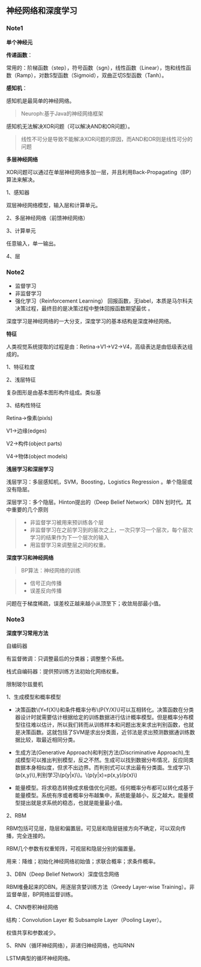 ## 神经网络和深度学习 ##

### Note1 ###

**单个神经元**

**传递函数**：

常用的：阶梯函数（step），符号函数（sgn），线性函数（Linear），饱和线性函数（Ramp），对数S型函数（Sigmoid），双曲正切S型函数（Tanh）。

**感知机**：

感知机是最简单的神经网络。

>Neuroph:基于Java的神经网络框架

感知机无法解决XOR问题（可以解决AND和OR问题）。

>线性不可分是导致不能解决XOR问题的原因，而AND和OR则是线性可分的问题

**多层神经网络**

XOR问题可以通过在单层神经网络多加一层，并且利用Back-Propagating（BP）算法来解决。

1、感知器

双层神经网络模型，输入层和计算单元。

2、多层神经网络（前馈神经网络）

3、计算单元 

任意输入，单一输出。

4、层

### Note2 ###

  - 监督学习
  - 非监督学习
  - 强化学习（Reinforcement Learning）
  回报函数，无label，本质是马尔科夫决策过程，最终目的是决策过程中整体回报函数期望最优	。

深度学习是神经网络的一大分支，深度学习的基本结构是深度神经网络。

**特征**

人类视觉系统提取的过程是由：Retina->V1->V2->V4，高级表达是由低级表达组成的。

1、特征粒度

2、浅层特征

复杂图形是由基本图形构件组成。类似基

3、结构性特征

Retina->像素(pixls)

V1->边缘(edges)

V2->构件(object parts)

V4->物体(object models)

**浅层学习和深层学习**

浅层学习：多层感知机，SVM，Boosting，Logistics Regression
。单个隐层或没有隐层。


深层学习：多个隐层。Hinton提出的（Deep Belief Network）DBN
划时代。其中重要的几个原则

>  - 非监督学习被用来预训练各个层
>  - 非监督学习在之前学习到的层次之上，一次只学习一个层次，每个层次学习的结果作为下一个层次的输入
>  - 用监督学习来调整层之间的权重。

**深度学习和神经网络**

>BP算法：神经网络的训练

>    - 信号正向传播
>    - 误差反向传播

问题在于梯度稀疏，误差校正越来越小从顶至下；收敛局部最小值。

 
### Note3 ###

**深度学习常用方法**

自编码器

有监督微调：只调整最后的分类器；调整整个系统。

栈式自编码器：提供预训练方法初始化网络权重。

限制玻尔兹曼机

1、生成模型和概率模型

   - 决策函数\\(Y=f(X)\\)和条件概率分布\\(P(Y/X)\\)可以互相转化。决策函数在分类器设计时就需要估计根据给定的训练数据进行估计概率模型。但是概率分布模型往往难以估计，所以我们转而从训练样本和问题出发来求出判别函数，也就是决策函数。这就包括了SVM是求出分类面，近邻法是求出预测数据通训练数据比较，取最近相同分类。


   - 生成方法(Generative Approach)和判别方法(Discriminative Approach),生成模型可以推出判别模型，反之不然。生成可以找到数据分布情况，反应同类数据本身相似度，但求不出边界。而判别式可以求出最有分类面。生成学习\\(p(x,y)\\),判别学习\\(p(y|x)\\)。\\(p(y|x)=p(x,y)/p(x)\\)

   - 能量模型。将求稳态转换成求极值优化问题。任何概率分布都可以转化成基于能量模型。系统有序或者概率分布越集中，系统能量越小，反之越大。能量模型提出就是求系统的稳态，也就是能量最小值。

2、RBM

RBM包括可见层，隐层和偏置层。可见层和隐层链接方向不确定，可以双向传播，完全连接的。

RBM几个参数有权重矩阵，可视层和隐层分别的偏置量。

用来：降维；初始化神经网络初始值；求联合概率；求条件概率。

3、DBN（Deep Belief Network）深度信念网络

RBM堆叠起来的DBN。用逐层贪婪训练方法（Greedy Layer-wise Training）。非监督单层，BP网络监督训练。

4、CNN卷积神经网络

结构：Convolution Layer 和 Subsample Layer（Pooling Layer）。

权值共享和参数减少。

5、RNN（循环神经网络），非递归神经网络，也叫RNN

LSTM典型的循环神经网络。



